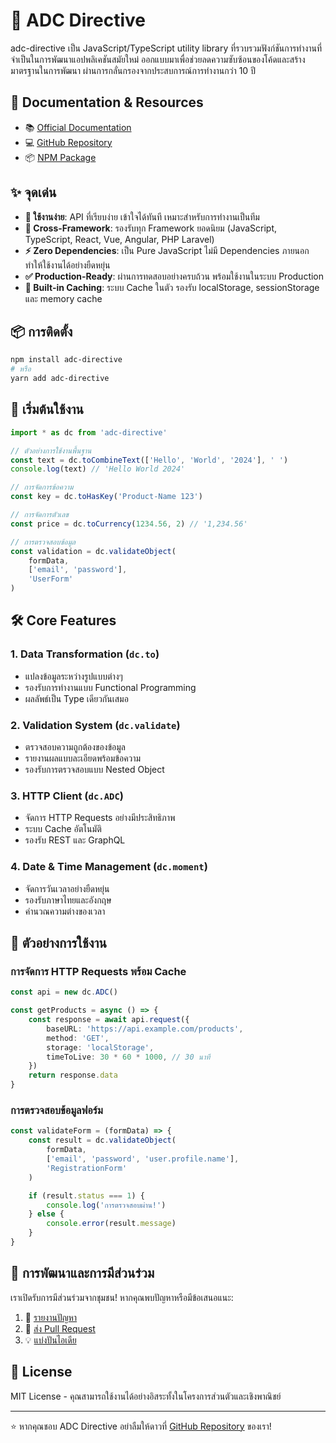 # 🚀 ADC Directive

adc-directive เป็น JavaScript/TypeScript utility library ที่รวบรวมฟังก์ชันการทำงานที่จำเป็นในการพัฒนาแอปพลิเคชันสมัยใหม่ ออกแบบมาเพื่อช่วยลดความซับซ้อนของโค้ดและสร้างมาตรฐานในการพัฒนา ผ่านการกลั่นกรองจากประสบการณ์การทำงานกว่า 10 ปี

## 🌟 Documentation & Resources

-   📚 [Official Documentation](https://app-adc.github.io/directive-docs)
-   💻 [GitHub Repository](https://github.com/app-adc/adc-directive)
-   📦 [NPM Package](https://www.npmjs.com/package/adc-directive)

## ✨ จุดเด่น

-   **🎯 ใช้งานง่าย**: API ที่เรียบง่าย เข้าใจได้ทันที เหมาะสำหรับการทำงานเป็นทีม
-   **🔄 Cross-Framework**: รองรับทุก Framework ยอดนิยม (JavaScript, TypeScript, React, Vue, Angular, PHP Laravel)
-   **⚡️ Zero Dependencies**: เป็น Pure JavaScript ไม่มี Dependencies ภายนอก ทำให้ใช้งานได้อย่างยืดหยุ่น
-   **✅ Production-Ready**: ผ่านการทดสอบอย่างครบถ้วน พร้อมใช้งานในระบบ Production
-   **💾 Built-in Caching**: ระบบ Cache ในตัว รองรับ localStorage, sessionStorage และ memory cache

## 📦 การติดตั้ง

```bash
npm install adc-directive
# หรือ
yarn add adc-directive
```

## 🚀 เริ่มต้นใช้งาน

```typescript
import * as dc from 'adc-directive'

// ตัวอย่างการใช้งานพื้นฐาน
const text = dc.toCombineText(['Hello', 'World', '2024'], ' ')
console.log(text) // 'Hello World 2024'

// การจัดการข้อความ
const key = dc.toHasKey('Product-Name 123')

// การจัดการตัวเลข
const price = dc.toCurrency(1234.56, 2) // '1,234.56'

// การตรวจสอบข้อมูล
const validation = dc.validateObject(
    formData,
    ['email', 'password'],
    'UserForm'
)
```

## 🛠️ Core Features

### 1. Data Transformation (`dc.to`)

-   แปลงข้อมูลระหว่างรูปแบบต่างๆ
-   รองรับการทำงานแบบ Functional Programming
-   ผลลัพธ์เป็น Type เดียวกันเสมอ

### 2. Validation System (`dc.validate`)

-   ตรวจสอบความถูกต้องของข้อมูล
-   รายงานผลแบบละเอียดพร้อมข้อความ
-   รองรับการตรวจสอบแบบ Nested Object

### 3. HTTP Client (`dc.ADC`)

-   จัดการ HTTP Requests อย่างมีประสิทธิภาพ
-   ระบบ Cache อัตโนมัติ
-   รองรับ REST และ GraphQL

### 4. Date & Time Management (`dc.moment`)

-   จัดการวันเวลาอย่างยืดหยุ่น
-   รองรับภาษาไทยและอังกฤษ
-   คำนวณความต่างของเวลา

## 🎯 ตัวอย่างการใช้งาน

### การจัดการ HTTP Requests พร้อม Cache

```typescript
const api = new dc.ADC()

const getProducts = async () => {
    const response = await api.request({
        baseURL: 'https://api.example.com/products',
        method: 'GET',
        storage: 'localStorage',
        timeToLive: 30 * 60 * 1000, // 30 นาที
    })
    return response.data
}
```

### การตรวจสอบข้อมูลฟอร์ม

```typescript
const validateForm = (formData) => {
    const result = dc.validateObject(
        formData,
        ['email', 'password', 'user.profile.name'],
        'RegistrationForm'
    )

    if (result.status === 1) {
        console.log('การตรวจสอบผ่าน!')
    } else {
        console.error(result.message)
    }
}
```

## 🔧 การพัฒนาและการมีส่วนร่วม

เราเปิดรับการมีส่วนร่วมจากชุมชน! หากคุณพบปัญหาหรือมีข้อเสนอแนะ:

1. 🐛 [รายงานปัญหา](https://github.com/app-adc/adc-directive/issues)
2. 🔀 [ส่ง Pull Request](https://github.com/app-adc/adc-directive/pulls)
3. 💡 [แบ่งปันไอเดีย](https://github.com/app-adc/adc-directive/discussions)

## 📄 License

MIT License - คุณสามารถใช้งานได้อย่างอิสระทั้งในโครงการส่วนตัวและเชิงพาณิชย์

---

⭐️ หากคุณชอบ ADC Directive อย่าลืมให้ดาวที่ [GitHub Repository](https://github.com/app-adc/adc-directive) ของเรา!
